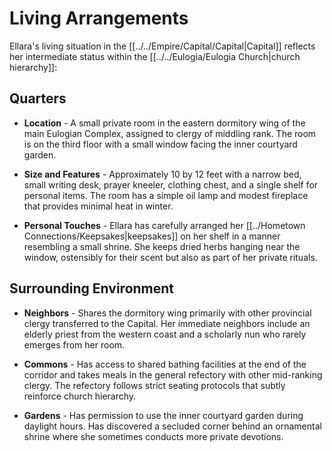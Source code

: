 # Living Arrangements

Ellara's living situation in the [[../../Empire/Capital/Capital|Capital]] reflects her intermediate status within the [[../../Eulogia/Eulogia Church|church hierarchy]]:

## Quarters

- **Location** - A small private room in the eastern dormitory wing of the main Eulogian Complex, assigned to clergy of middling rank. The room is on the third floor with a small window facing the inner courtyard garden.

- **Size and Features** - Approximately 10 by 12 feet with a narrow bed, small writing desk, prayer kneeler, clothing chest, and a single shelf for personal items. The room has a simple oil lamp and modest fireplace that provides minimal heat in winter.

- **Personal Touches** - Ellara has carefully arranged her [[../Hometown Connections/Keepsakes|keepsakes]] on her shelf in a manner resembling a small shrine. She keeps dried herbs hanging near the window, ostensibly for their scent but also as part of her private rituals.

## Surrounding Environment

- **Neighbors** - Shares the dormitory wing primarily with other provincial clergy transferred to the Capital. Her immediate neighbors include an elderly priest from the western coast and a scholarly nun who rarely emerges from her room.

- **Commons** - Has access to shared bathing facilities at the end of the corridor and takes meals in the general refectory with other mid-ranking clergy. The refectory follows strict seating protocols that subtly reinforce church hierarchy.

- **Gardens** - Has permission to use the inner courtyard garden during daylight hours. Has discovered a secluded corner behind an ornamental shrine where she sometimes conducts more private devotions.